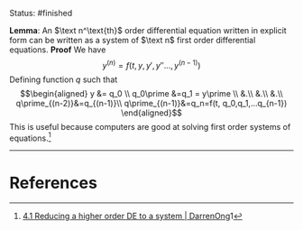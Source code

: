 Status: #finished 

**Lemma**: An $\text n^\text{th}$ order differential equation written in explicit form can be written as a system of $\text n$ first order differential equations.
**Proof**
	We have
	$$y^{(n)}=f(t, y, y\prime, y\prime\prime..., y^{(n-1)})$$
	Defining function $q$ such that 
	$$\begin{aligned}
	y &= q_0 \\
	q_0\prime &=q_1 = y\prime \\
	&.\\
	&.\\
	&.\\
	q\prime_{(n-2)}&=q_{(n-1)}\\
	q\prime_{(n-1)}&=q_n=f(t, q_0,q_1,...q_{n-1})
	\end{aligned}$$
This is useful because computers are good at solving first order systems of equations.[^1]

---
# References
[^1]: [4.1 Reducing a higher order DE to a system | DarrenOng](https://www.youtube.com/watch?v=K_Oa-tY2dWw)1

